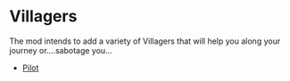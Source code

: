 # Villagers 

The mod intends to add a variety of Villagers that will help you along your journey or....sabotage you...

- [Pilot](PilotProfession.md) 